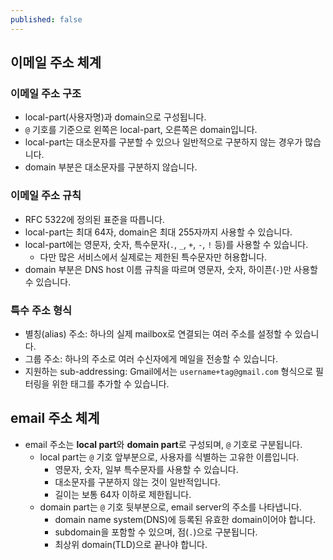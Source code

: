 ```yaml
---
published: false
---
```





## 이메일 주소 체계

### 이메일 주소 구조

- local-part(사용자명)과 domain으로 구성됩니다.
- `@` 기호를 기준으로 왼쪽은 local-part, 오른쪽은 domain입니다.
- local-part는 대소문자를 구분할 수 있으나 일반적으로 구분하지 않는 경우가 많습니다.
- domain 부분은 대소문자를 구분하지 않습니다.

### 이메일 주소 규칙

- RFC 5322에 정의된 표준을 따릅니다.
- local-part는 최대 64자, domain은 최대 255자까지 사용할 수 있습니다.
- local-part에는 영문자, 숫자, 특수문자(`.`, `_`, `+`, `-`, `!` 등)를 사용할 수 있습니다.
    - 다만 많은 서비스에서 실제로는 제한된 특수문자만 허용합니다.
- domain 부분은 DNS host 이름 규칙을 따르며 영문자, 숫자, 하이픈(`-`)만 사용할 수 있습니다.

### 특수 주소 형식

- 별칭(alias) 주소: 하나의 실제 mailbox로 연결되는 여러 주소를 설정할 수 있습니다.
- 그룹 주소: 하나의 주소로 여러 수신자에게 메일을 전송할 수 있습니다.
- 지원하는 sub-addressing: Gmail에서는 `username+tag@gmail.com` 형식으로 필터링을 위한 태그를 추가할 수 있습니다.










## email 주소 체계

- email 주소는 **local part**와 **domain part**로 구성되며, `@` 기호로 구분됩니다.
    - local part는 `@` 기호 앞부분으로, 사용자를 식별하는 고유한 이름입니다.
        - 영문자, 숫자, 일부 특수문자를 사용할 수 있습니다.
        - 대소문자를 구분하지 않는 것이 일반적입니다.
        - 길이는 보통 64자 이하로 제한됩니다.
    - domain part는 `@` 기호 뒷부분으로, email server의 주소를 나타냅니다.
        - domain name system(DNS)에 등록된 유효한 domain이어야 합니다.
        - subdomain을 포함할 수 있으며, 점(`.`)으로 구분됩니다.
        - 최상위 domain(TLD)으로 끝나야 합니다.
